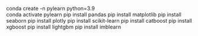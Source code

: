 conda create -n pylearn python=3.9    
conda activate pylearn
pip install pandas
pip install matplotlib
pip install seaborn
pip install plotly
pip install scikit-learn
pip install catboost
pip install xgboost
pip install lightgbm
pip install imblearn